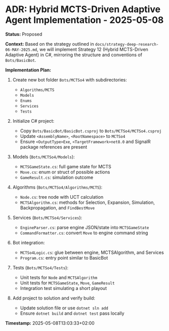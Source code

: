 # ADR: Hybrid MCTS-Driven Adaptive Agent Implementation - 2025-05-08

**Status:** Proposed

**Context:**
Based on the strategy outlined in `docs/strategy-deep-research-06-MAY-2025.md`, we will implement Strategy 12 (Hybrid MCTS-Driven Adaptive Agent) in C#, mirroring the structure and conventions of `Bots/BasicBot`.

**Implementation Plan:**

1. Create new bot folder `Bots/MCTSo4` with subdirectories:
   - `Algorithms/MCTS`
   - `Models`
   - `Enums`
   - `Services`
   - `Tests`

2. Initialize C# project:
   - Copy `Bots/BasicBot/BasicBot.csproj` to `Bots/MCTSo4/MCTSo4.csproj`
   - Update `<AssemblyName>`, `<RootNamespace>` to `MCTSo4`
   - Ensure `<OutputType>Exe`, `<TargetFramework>net8.0` and SignalR package references are present

3. Models (`Bots/MCTSo4/Models`):
   - `MCTSGameState.cs`: full game state for MCTS
   - `Move.cs`: enum or struct of possible actions
   - `GameResult.cs`: simulation outcome

4. Algorithms (`Bots/MCTSo4/Algorithms/MCTS`):
   - `Node.cs`: tree node with UCT calculation
   - `MCTSAlgorithm.cs`: methods for Selection, Expansion, Simulation, Backpropagation, and `FindBestMove`

5. Services (`Bots/MCTSo4/Services`):
   - `EngineParser.cs`: parse engine JSON/state into `MCTSGameState`
   - `CommandFormatter.cs`: convert `Move` to engine command string

6. Bot integration:
   - `MCTSo4Logic.cs`: glue between engine, MCTSAlgorithm, and Services
   - `Program.cs`: entry point similar to BasicBot

7. Tests (`Bots/MCTSo4/Tests`):
   - Unit tests for `Node` and `MCTSAlgorithm`
   - Unit tests for `MCTSGameState`, `Move`, `GameResult`
   - Integration test simulating a short playout

8. Add project to solution and verify build:
   - Update solution file or use `dotnet sln add`
   - Ensure `dotnet build` and `dotnet test` pass locally

**Timestamp:** 2025-05-08T13:03:33+02:00
